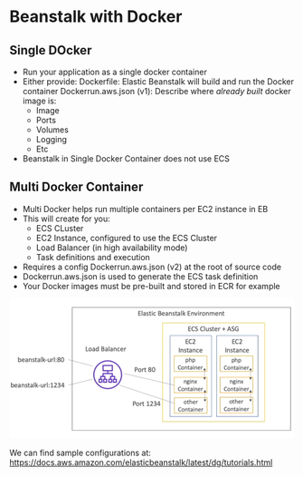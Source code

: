 # Beanstalk with Docker

## Single DOcker

- Run your application as a single docker container
- Either provide:
    Dockerfile: Elastic Beanstalk will build and run the Docker container
    Dockerrun.aws.json (v1): Describe where *already built* docker image is:
    - Image
    - Ports
    - Volumes
    - Logging
    - Etc
- Beanstalk in Single Docker Container does not use ECS

## Multi Docker Container

- Multi Docker helps run multiple containers per EC2 instance in EB
- This will create for you:
    - ECS CLuster
    - EC2 Instance, configured to use the ECS Cluster
    - Load Balancer (in high availability mode)
    - Task definitions and execution
- Requires a config Dockerrun.aws.json (v2) at the root of source code
- Dockerrun.aws.json is used to generate the ECS task definition
- Your Docker images must be pre-built and stored in ECR for example

![](img/2022-04-20-12-22-31.png)

We can find sample configurations at: https://docs.aws.amazon.com/elasticbeanstalk/latest/dg/tutorials.html